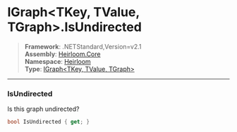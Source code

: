 # IGraph\<TKey, TValue, TGraph>.IsUndirected

> **Framework**: .NETStandard,Version=v2.1  
> **Assembly**: [Heirloom.Core][0]  
> **Namespace**: [Heirloom][0]  
> **Type**: [IGraph\<TKey, TValue, TGraph>][1]  

--------------------------------------------------------------------------------

### IsUndirected

Is this graph undirected?

```cs
bool IsUndirected { get; }
```

[0]: ../Heirloom.Core.md
[1]: Heirloom.IGraph[TKey,TValue,TGraph].md

